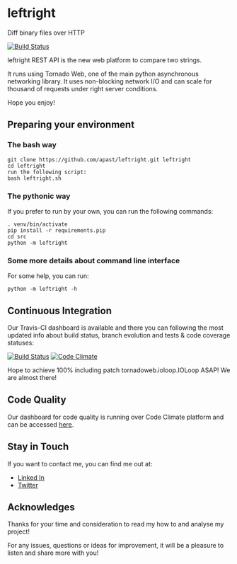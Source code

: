 # leftright
Diff binary files over HTTP

[![Build Status](https://travis-ci.org/apast/leftright.svg?branch=master)](https://travis-ci.org/apast/leftright)


leftright REST API is the new web platform to compare two strings.

It runs using Tornado Web, one of the main python asynchronous networking library. It uses non-blocking network I/O and can scale for thousand of requests under right server conditions.

Hope you enjoy!

## Preparing your environment

### The bash way
```
git clone https://github.com/apast/leftright.git leftright
cd leftright
run the following script:
bash leftright.sh
```

### The pythonic way
If you prefer to run by your own, you can run the following commands:

```virtualenv venv
. venv/bin/activate
pip install -r requirements.pip
cd src
python -m leftright
```

### Some more details about command line interface
For some help, you can run:

```
python -m leftright -h
```

## Continuous Integration
Our Travis-CI dashboard is available and there you can following the most updated info about build status, branch evolution and tests & code coverage statuses:

[![Build Status](https://travis-ci.org/apast/leftright.svg?branch=master)](https://travis-ci.org/apast/leftright)
[![Code Climate](https://codeclimate.com/github/apast/leftright/badges/gpa.svg)](https://codeclimate.com/github/apast/leftright)

Hope to achieve 100% including patch tornadoweb.ioloop.IOLoop ASAP! We are almost there!

## Code Quality
Our dashboard for code quality is running over Code Climate platform and can be accessed [here](https://codeclimate.com/github/apast/leftright/).

## Stay in Touch

If you want to contact me, you can find me out at:
+ [Linked In](https://linkedin.com/in/andrepastore)
+ [Twitter](https://twitter.com/apast)


## Acknowledges

Thanks for your time and consideration to read my how to and analyse my project!

For any issues, questions or ideas for improvement, it will be a pleasure to listen and share more with you!
